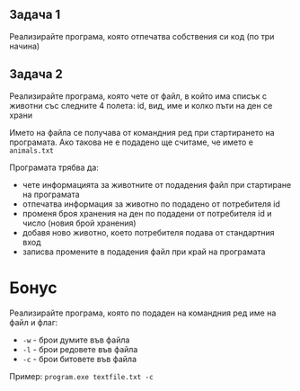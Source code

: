 ## Задача 1
Реализирайте програма, която отпечатва собствения си код (по три начина)

## Задача 2 
Реализирайте програма, която чете от файл, в който има списък с животни със следните 4 полета: id, вид, име и колко пъти на ден се храни

Името на файла се получава от командния ред при стартирането на програмата. Ако такова не е подадено ще считаме, че името e `animals.txt`

Програмата трябва да:
- чете информацията за животните от подадения файл при стартиране на програмата
- отпечатва информация за животно по подадено от потребителя id 
- променя броя хранения на ден по подадени от потребителя id и число (новия брой хранения)
- добавя ново животно, което потребителя подава от стандартния вход
- записва промените в подадения файл при край на програмата

# Бонус

Реализирайте програма, която по подаден на командния ред име на файл и флаг:
- `-w` - брои думите във файла
- `-l` - брои редовете във файла
- `-c` - брои битовете във файла

Пример:
`program.exe textfile.txt -c`
